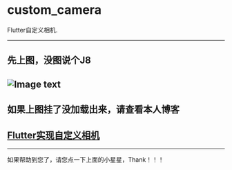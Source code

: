 # custom_camera

Flutter自定义相机.

------
先上图，没图说个J8
------
![Image text](https://github.com/kangkanger/flutter_custom_camera/master/screenshots/1.gif)
------
如果上图挂了没加载出来，请查看本人博客
------
[Flutter实现自定义相机](https://blog.csdn.net/codekxx/article/details/104631910 "Flutter自定义相机")
------


------
如果帮助到您了，请您点一下上面的小星星，Thank！！！
